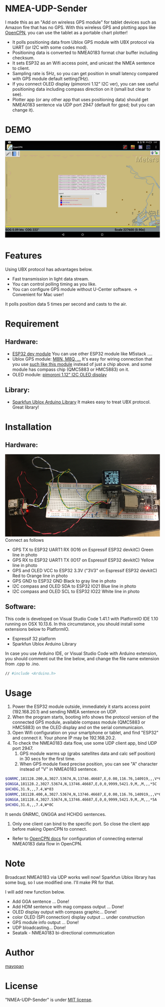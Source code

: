 # NMEA-UDP-Sender

I made this as an "Add on wireless GPS module" for tablet devices such as Amazon fire that has no GPS.
With this wireless GPS and plotting apps like [OpenCPN](https://bigdumboat.com/aocpn/cpnapp.html), you can use the tablet as a portable chart plotter!

* It polls positioning data from Ublox GPS module with UBX protocol via UART (or I2C with some codes mod).
* Positioning data is converted to NMEA0183 format char buffer including checksum.
* It sets ESP32 as an Wifi access point, and unicast the NMEA sentence to client.
* Sampling rate is 5Hz, so you can get position in small latency compared with GPS module default setting(1Hz).
* If you connect OLED display (pimoroni 1.12" I2C ver), you can see useful positioning data including compass direction on it (small but clear to see).
* Plotter app (or any other app that uses positioning data) should get NMEA0183 sentence via UDP port 2947 (default for gpsd; but you can change it).
 
# DEMO
 
![Screenshot of OpenCPN running on Amazon Fire HD 10 connecting to GPS via Wifi UDP](picture/OpenCPNScreenshot.jpg)
 
# Features
 
Using UBX protocol has advantages below.

* Fast transmission in light data stream.
* You can control polling timing as you like.
* You can configure GPS module without U-Center software. -> Convenient for Mac user! 

It polls position data 5 times per second and casts to the air.
 
# Requirement
 
## Hardware: 
* [ESP32 dev module](https://www.espressif.com/en/products/hardware/esp32-devkitc/overview)
    You can use other ESP32 module like M5stack ....
* Ublox GPS module: [M8N, M8Q, ...](https://www.u-blox.com/product/neo-m8-series)
    It's easy for wiring connection that you use [such like this module](https://ja.aliexpress.com/item/32808231236.html?spm=a2g0s.9042311.0.0.27424c4d4MlPBa) instead of just a chip above. and some module has compass chip (QMC5883 or HMC5883) on it.
* OLED module: [pimoroni 1.12" I2C OLED display](https://shop.pimoroni.com/products/1-12-oled-breakout?variant=29421050757203)
 
## Library:
* [Sparkfun Ublox Arduino Library](https://github.com/sparkfun/SparkFun_Ublox_Arduino_Library)
    It makes easy to treat UBX protocol. Great library!

# Installation
 
## Hardware:
![wiring](picture/wiring.jpg)  
 Connect as follows
 * GPS TX to ESP32 UART1 RX (IO16 on Espressif ESP32 devkitC) Green line in photo
 * GPS RX to ESP32 UART1 TX (IO17 on Espressif ESP32 devkitC) Yellow line in photo
 * GPS and OLED VCC to ESP32 3.3V ("3V3" on Espressif ESP32 devkitC) Red to Orange line in photo
 * GPS GND to ESP32 GND Black to gray line in photo
 * I2C compass and OLED SDA to ESP32 IO21 Blue line in photo
 * I2C compass and OLED SCL to ESP32 IO22 White line in photo
 
## Software:
 This code is developed on Visual Studio Code 1.41.1 with PlatformIO IDE 1.10 running on OSX 10.13.6.
 In this circumstance, you should install some extensions below to PlatformIO.
 * Espressif 32 platform
 * Sparkfun Ublox Arduino Library
 
 In case you use Arduino IDE, or Visual Studio Code with Arduino extension, you should comment out the line below, 
 and change the file name extension from .cpp to .ino.

```bash
// #include <Arduino.h>
```

# Usage
 
1. Power the ESP32 module outside, immediately it starts access point (192.168.20.1) and sending NMEA sentence on UDP.
2. When the program starts, booting info shows the protocol version of the connected GPS module, available compass module (QMC5883 or HMC5883) on the OLED display and on the serial communicaion.
3. Open Wifi configuration on your smartphone or tablet, and find "ESP32" and connect it. Your phone IP may be 192.168.20.2.
4. To check the NMEA0183 data flow, use some UDP client app, bind UDP port 2947.
   1. GPS module warms up (grabs satellites data and calc self position) in 30 secs for the first time.
   2. When GPS module fixed precise position, you can see "A" character instead of "V" in NMEA0183 sentence.
```bash
$GNRMC,181128.200,A,3027.53674,N,13746.46687,E,0.00,116.76,140919,,,V*6C
$GNGGA,181128.2,3027.53674,N,13746.46687,E,0,0,9999,5421.9,M,,M,,,*5C
$HCHDG,31.9,,,7.4,W*03
$GNRMC,181128.400,A,3027.53674,N,13746.46687,E,0.00,116.76,140919,,,V*6A
$GNGGA,181128.4,3027.53674,N,13746.46687,E,0,0,9999,5421.9,M,,M,,,*5A
$HCHDG,31.6,,,7.4,W*0C
```
It sends GNRMC, GNGGA and HCHDG sentences.
1. Only one client can bind to the specific port. So close the client app before making OpenCPN to connect.
* Refer to [OpenCPN docs](https://opencpn.org/wiki/dokuwiki/doku.php?id=opencpn:opencpn_user_manual:options_setting:connections) for configuration of connecting external NMEA0183 data flow in OpenCPN.

 
# Note
 
Broadcast NMEA0183 via UDP works well now!
Sparkfun Ublox library has some bug, so I use modified one.
I'll make PR for that.

I will add new function below.
* Add GGA sentence ... Done!
* Add HDM sentence with mag compass output ... Done!
* OLED display output with compass graphic...  Done!
* color OLED (SPI connection) display output ... under construction
* GPS module info output ... Done!
* UDP bloadcasting... Done!
* Seatalk - NMEA0183 bi-directional communication


# Author
 
[mayopan](https://github.com/mayopan)
 
# License
 
"NMEA-UDP-Sender" is under [MIT license](https://en.wikipedia.org/wiki/MIT_License).